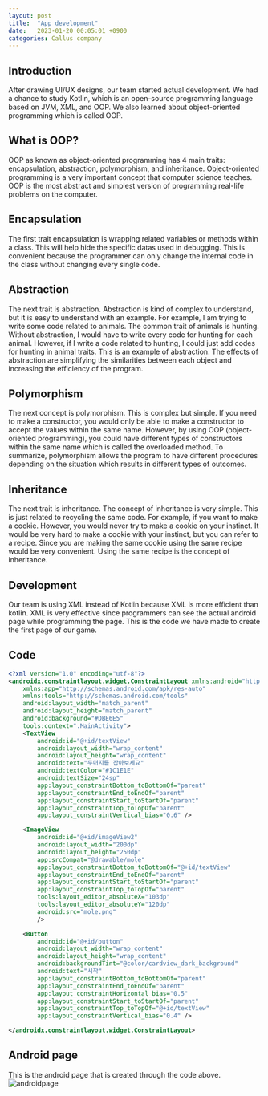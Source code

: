 ```yaml
---
layout: post
title:  "App development"
date:   2023-01-20 00:05:01 +0900
categories: Callus company
---
```


## Introduction

After drawing UI/UX designs, our team started actual development. We had a chance to study Kotlin, which is an open-source programming language based on JVM, XML, and OOP. We also learned about object-oriented programming which is called OOP.

## What is OOP?

OOP as known as object-oriented programming has 4 main traits: encapsulation, abstraction, polymorphism, and inheritance. Object-oriented programming is a very important concept that computer science teaches. OOP is the most abstract and simplest version of programming real-life problems on the computer.

## Encapsulation

The first trait encapsulation is wrapping related variables or methods within a class. This will help hide the specific datas used in debugging. This is convenient because the programmer can only change the internal code in the class without changing every single code.

## Abstraction

The next trait is abstraction. Abstraction is kind of complex to understand, but it is easy to understand with an example. For example, I am trying to write some code related to animals. The common trait of animals is hunting. Without abstraction, I would have to write every code for hunting for each animal. However, if I write a code related to hunting, I could just add codes for hunting in animal traits. This is an example of abstraction. The effects of abstraction are simplifying the similarities between each object and increasing the efficiency of the program.

## Polymorphism

The next concept is polymorphism. This is complex but simple. If you need to make a constructor, you would only be able to make a constructor to accept the values within the same name. However, by using OOP (object-oriented programming), you could have different types of constructors within the same name which is called the overloaded method. To summarize, polymorphism allows the program to have different procedures depending on the situation which results in different types of outcomes.

## Inheritance

The next trait is inheritance. The concept of inheritance is very simple. This is just related to recycling the same code. For example, if you want to make a cookie. However, you would never try to make a cookie on your instinct. It would be very hard to make a cookie with your instinct, but you can refer to a recipe. Since you are making the same cookie using the same recipe would be very convenient. Using the same recipe is the concept of inheritance.

## Development

Our team is using XML instead of Kotlin because XML is more efficient than kotlin. XML is very effective since programmers can see the actual android page while programming the page. This is the code we have made to create the first page of our game.

## Code

```XML
<?xml version="1.0" encoding="utf-8"?>
<androidx.constraintlayout.widget.ConstraintLayout xmlns:android="http://schemas.android.com/apk/res/android"
    xmlns:app="http://schemas.android.com/apk/res-auto"
    xmlns:tools="http://schemas.android.com/tools"
    android:layout_width="match_parent"
    android:layout_height="match_parent"
    android:background="#DBE6E5"
    tools:context=".MainActivity">
    <TextView
        android:id="@+id/textView"
        android:layout_width="wrap_content"
        android:layout_height="wrap_content"
        android:text="두더지를 잡아보세요"
        android:textColor="#1C1E1E"
        android:textSize="24sp"
        app:layout_constraintBottom_toBottomOf="parent"
        app:layout_constraintEnd_toEndOf="parent"
        app:layout_constraintStart_toStartOf="parent"
        app:layout_constraintTop_toTopOf="parent"
        app:layout_constraintVertical_bias="0.6" />

    <ImageView
        android:id="@+id/imageView2"
        android:layout_width="200dp"
        android:layout_height="250dp"
        app:srcCompat="@drawable/mole"
        app:layout_constraintBottom_toBottomOf="@+id/textView"
        app:layout_constraintEnd_toEndOf="parent"
        app:layout_constraintStart_toStartOf="parent"
        app:layout_constraintTop_toTopOf="parent"
        tools:layout_editor_absoluteX="103dp"
        tools:layout_editor_absoluteY="120dp"
        android:src="mole.png"
        />

    <Button
        android:id="@+id/button"
        android:layout_width="wrap_content"
        android:layout_height="wrap_content"
        android:backgroundTint="@color/cardview_dark_background"
        android:text="시작"
        app:layout_constraintBottom_toBottomOf="parent"
        app:layout_constraintEnd_toEndOf="parent"
        app:layout_constraintHorizontal_bias="0.5"
        app:layout_constraintStart_toStartOf="parent"
        app:layout_constraintTop_toTopOf="@+id/textView"
        app:layout_constraintVertical_bias="0.4" />

</androidx.constraintlayout.widget.ConstraintLayout>
```

## Android page

This is the android page that is created through the code above.
![androidpage](https://res.cloudinary.com/dgq2zzviv/image/upload/v1674238727/Screenshot_2023-01-21_031748_q07uiy.png)

